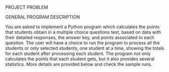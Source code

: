 PROJECT PROBLEM

GENERAL PROGRAM DESCRIPTION

 You are asked to implement a Python program which calculates the points that students obtain in a multiple choice questions test, based on data with their detailed responses, the answer key, and points associated to each question.
The user will have a choice to run the program to process all the students or only selected students, one student at a time, showing the totals for each student after processing each student.
The program not only calculates the points that each student gets, but it also provides several statistics. More details are provided below and check the sample runs.